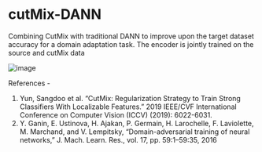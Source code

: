 # cutMix-DANN
Combining CutMix with traditional DANN to improve upon the target dataset accuracy for a domain adaptation task. The encoder is jointly trained on the source and cutMix data

![image](https://user-images.githubusercontent.com/32479901/129860759-68c047a9-b703-43d7-8cea-980ba78001ab.png)



References - 
1. Yun, Sangdoo et al. “CutMix: Regularization Strategy to Train Strong Classifiers With Localizable Features.” 2019 IEEE/CVF International Conference on Computer Vision (ICCV) (2019): 6022-6031.
2. Y. Ganin, E. Ustinova, H. Ajakan, P. Germain, H. Larochelle, F. Laviolette, M. Marchand, and V. Lempitsky, “Domain-adversarial training of
neural networks,” J. Mach. Learn. Res., vol. 17, pp. 59:1–59:35, 2016
